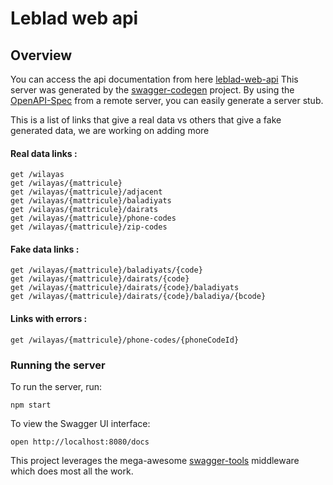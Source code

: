 # Leblad web api

## Overview
You can access the api documentation from here  [leblad-web-api](https://desolate-citadel-84572.herokuapp.com/docs/)
This server was generated by the [swagger-codegen](https://github.com/swagger-api/swagger-codegen) project.  By using the [OpenAPI-Spec](https://github.com/OAI/OpenAPI-Specification) from a remote server, you can easily generate a server stub.


This is a list of links that give a real data vs others that give a fake generated data, we are working on adding more

#### Real data links :

```
get /wilayas
get /wilayas/{mattricule}
get /wilayas/{mattricule}/adjacent
get /wilayas/{mattricule}/baladiyats
get /wilayas/{mattricule}/dairats
get /wilayas/{mattricule}/phone-codes
get /wilayas/{mattricule}/zip-codes
```

#### Fake data links :
```
get /wilayas/{mattricule}/baladiyats/{code}
get /wilayas/{mattricule}/dairats/{code}
get /wilayas/{mattricule}/dairats/{code}/baladiyats
get /wilayas/{mattricule}/dairats/{code}/baladiya/{bcode}
```
#### Links with errors : 
```
get /wilayas/{mattricule}/phone-codes/{phoneCodeId}
```


### Running the server
To run the server, run:

```
npm start
```

To view the Swagger UI interface:

```
open http://localhost:8080/docs
```

This project leverages the mega-awesome [swagger-tools](https://github.com/apigee-127/swagger-tools) middleware which does most all the work.
